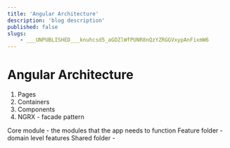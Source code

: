 ```yaml
---
title: 'Angular Architecture'
description: 'blog description'
published: false
slugs:
    - ___UNPUBLISHED___knuhcsd5_aGDZlWfPUNR8nQzYZRGGVxypAnFixmW6
---
```


# Angular Architecture

1. Pages
1. Containers
1. Components
1. NGRX - facade pattern

Core module - the modules that the app needs to function
Feature folder - domain level features
Shared folder - 
